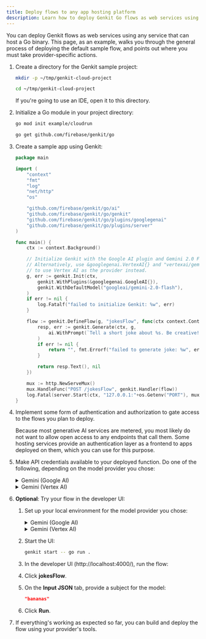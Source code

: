 ```yaml
---
title: Deploy flows to any app hosting platform
description: Learn how to deploy Genkit Go flows as web services using any service that can host a Go binary.
---
```


You can deploy Genkit flows as web services using any service that can host a Go
binary. This page, as an example, walks you through the general process of
deploying the default sample flow, and points out where you must take
provider-specific actions.

1.  Create a directory for the Genkit sample project:

    ```bash
    mkdir -p ~/tmp/genkit-cloud-project

    cd ~/tmp/genkit-cloud-project
    ```

    If you're going to use an IDE, open it to this directory.

2.  Initialize a Go module in your project directory:

    ```bash
    go mod init example/cloudrun

    go get github.com/firebase/genkit/go
    ```

3.  Create a sample app using Genkit:

    ```go
    package main

    import (
        "context"
        "fmt"
        "log"
        "net/http"
        "os"

        "github.com/firebase/genkit/go/ai"
        "github.com/firebase/genkit/go/genkit"
        "github.com/firebase/genkit/go/plugins/googlegenai"
        "github.com/firebase/genkit/go/plugins/server"
    )

    func main() {
        ctx := context.Background()

        // Initialize Genkit with the Google AI plugin and Gemini 2.0 Flash.
        // Alternatively, use &googlegenai.VertexAI{} and "vertexai/gemini-2.0-flash"
        // to use Vertex AI as the provider instead.
        g, err := genkit.Init(ctx,
            genkit.WithPlugins(&googlegenai.GoogleAI{}),
            genkit.WithDefaultModel("googleai/gemini-2.0-flash"),
        )
        if err != nil {
            log.Fatalf("failed to initialize Genkit: %w", err)
        }

        flow := genkit.DefineFlow(g, "jokesFlow", func(ctx context.Context, topic string) (string, error) {
            resp, err := genkit.Generate(ctx, g,
                ai.WithPrompt(`Tell a short joke about %s. Be creative!`, topic),
            )
            if err != nil {
                return "", fmt.Errorf("failed to generate joke: %w", err)
            }

            return resp.Text(), nil
        })

        mux := http.NewServeMux()
        mux.HandleFunc("POST /jokesFlow", genkit.Handler(flow))
        log.Fatal(server.Start(ctx, "127.0.0.1:"+os.Getenv("PORT"), mux))
    }
    ```

4.  Implement some form of authentication and authorization to gate access to
    the flows you plan to deploy.

    Because most generative AI services are metered, you most likely do not want
    to allow open access to any endpoints that call them. Some hosting services
    provide an authentication layer as a frontend to apps deployed on them,
    which you can use for this purpose.

5.  Make API credentials available to your deployed function. Do one of the
    following, depending on the model provider you chose:

    <details>
    <summary>Gemini (Google AI)</summary>

    1.  Make sure Google AI is [available in your
        region](https://ai.google.dev/available_regions).

    2.  [Generate an API key](https://aistudio.google.com/app/apikey) for the
        Gemini API using Google AI Studio.

    3.  Make the API key available in the deployed environment.

    Most app hosts provide some system for securely handling secrets such as
    API keys. Often, these secrets are available to your app in the form of
    environment variables. If you can assign your API key to the
    `GEMINI_API_KEY` variable, Genkit will use it automatically. Otherwise,
    you need to modify the `googlegenai.GoogleAI` plugin struct to explicitly
    set the key. (But don't embed the key directly in code! Use the secret
    management facilities provided by your hosting provider.)

    </details>

    <details>
    <summary>Gemini (Vertex AI)</summary>

    1.  In the Cloud console, [Enable the Vertex AI API](https://console.cloud.google.com/apis/library/aiplatform.googleapis.com?project=_)
        for your project.

    2.  On the [IAM](https://console.cloud.google.com/iam-admin/iam?project=_)
        page, create a service account for accessing the Vertex AI API if you
        don't alreacy have one.

        Grant the account the **Vertex AI User** role.

    3.  [Set up Application Default Credentials](https://cloud.google.com/docs/authentication/provide-credentials-adc#on-prem)
        in your hosting environment.

    4.  Configure the plugin with your Google Cloud project ID and the Vertex
        AI API location you want to use. You can do so either by setting the
        `GOOGLE_CLOUD_PROJECT` and `GOOGLE_CLOUD_LOCATION` environment
        variables in your hosting environment, or in your
        `googlegenai.VertexAI{}` constructor.

        The only secret you need to set up for this tutorial is for the model
        provider, but in general, you must do something similar for each
        service your flow uses.

    </details>

6.  **Optional**: Try your flow in the developer UI:

    1.  Set up your local environment for the model provider you chose:

        <details>
        <summary>Gemini (Google AI)</summary>

        ```bash
        export GEMINI_API_KEY=<your API key>
        ```

        </details>

        <details>
        <summary>Gemini (Vertex AI)</summary>

        ```bash
        export GOOGLE_CLOUD_PROJECT=<your project ID>

        export GOOGLE_CLOUD_LOCATION=us-central1

        gcloud auth application-default login
        ```

        </details>

    2.  Start the UI:

        ```bash
        genkit start -- go run .
        ```

    3.  In the developer UI (http://localhost:4000/), run the flow:

    4.  Click **jokesFlow**.

    5.  On the **Input JSON** tab, provide a subject for the model:

        ```json
        "bananas"
        ```

    6.  Click **Run**.

7.  If everything's working as expected so far, you can build and deploy the
    flow using your provider's tools.
